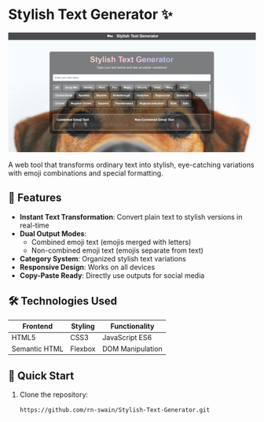 # Stylish Text Generator ✨

![Stylish Text Generator Preview](Screenshot.jpeg)

A web tool that transforms ordinary text into stylish, eye-catching variations with emoji combinations and special formatting.

## 🌟 Features

- **Instant Text Transformation**: Convert plain text to stylish versions in real-time
- **Dual Output Modes**:
  - Combined emoji text (emojis merged with letters)
  - Non-combined emoji text (emojis separate from text)
- **Category System**: Organized stylish text variations
- **Responsive Design**: Works on all devices
- **Copy-Paste Ready**: Directly use outputs for social media

## 🛠 Technologies Used

| Frontend       | Styling       | Functionality  |
|----------------|---------------|----------------|
| HTML5          | CSS3          | JavaScript ES6 |
| Semantic HTML  | Flexbox       | DOM Manipulation |

## 🚀 Quick Start

1. Clone the repository:
   ```bash
   https://github.com/rn-swain/Stylish-Text-Generator.git
